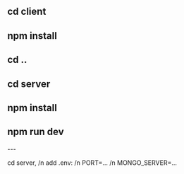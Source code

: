 <h2>cd client</h2>
<h2>npm install</h2>
<h2>cd ..</h2>
<h2>cd server</h2>
<h2>npm install</h2>
<h2>npm run dev</h2>
---
<p>
cd server, /n 
add .env: /n
PORT=... /n
MONGO_SERVER=...
</p>
